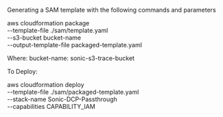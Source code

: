 Generating a SAM template with the following commands and parameters

aws cloudformation package \
    --template-file ./sam/template.yaml \
    --s3-bucket bucket-name \
    --output-template-file packaged-template.yaml
    
Where:
    bucket-name: sonic-s3-trace-bucket
    
    
To Deploy:

aws cloudformation deploy \
    --template-file ./sam/packaged-template.yaml \
    --stack-name Sonic-DCP-Passthrough \
    --capabilities CAPABILITY_IAM